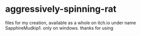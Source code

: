 # aggressively-spinning-rat
files for my creation, available as a whole on itch.io under name SapphireMudkip1.
only on windows.
thanks for using
